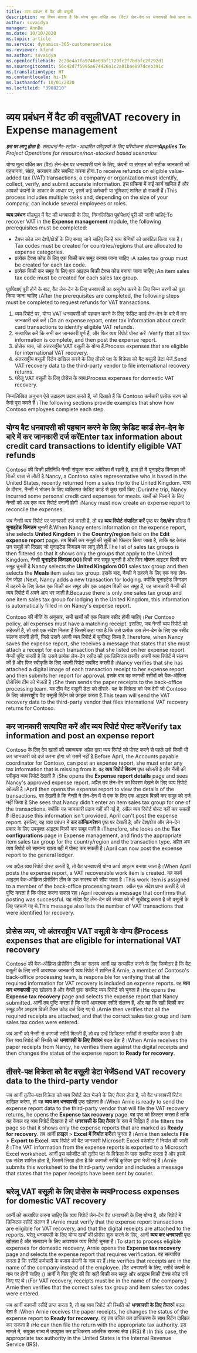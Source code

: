 ```yaml
---
title: व्यय प्रबंधन में वैट की वसूली
description: यह विषय बताता है कि योग्य मूल्य वर्धित कर (वैट) लेन-देन पर धनवापसी कैसे प्राप्त करें.
author: suvaidya
manager: AnnBe
ms.date: 10/10/2020
ms.topic: article
ms.service: dynamics-365-customerservice
ms.reviewer: kfend
ms.author: suvaidya
ms.openlocfilehash: 2c20e4a7fa9748e03bf1729fc2f7bdbfc2f292d1
ms.sourcegitcommit: 56c42d7f5995a674426a1c2a81bae897dceb391c
ms.translationtype: HT
ms.contentlocale: hi-IN
ms.lasthandoff: 10/01/2020
ms.locfileid: "3908210"
---
```

# <a name="vat-recovery-in-expense-management"></a><span data-ttu-id="59e8f-103">व्यय प्रबंधन में वैट की वसूली</span><span class="sxs-lookup"><span data-stu-id="59e8f-103">VAT recovery in Expense management</span></span>

<span data-ttu-id="59e8f-104">_**इस पर लागू होता है:** संसाधन/गैर-स्टॉक -आधारित परिदृश्यों के लिए परियोजना संचालन_</span><span class="sxs-lookup"><span data-stu-id="59e8f-104">_**Applies To:** Project Operations for resource/non-stocked based scenarios_</span></span>

<span data-ttu-id="59e8f-105">योग्य मूल्य वर्धित कर (वैट) लेन-देन पर धनवापसी पाने के लिए, कंपनी या संगठन को सटीक जानकारी को पहचानना, संग्रह, सत्यापन और सबमिट करना होगा.</span><span class="sxs-lookup"><span data-stu-id="59e8f-105">To receive refunds on eligible value-added tax (VAT) transactions, a company or organization must identify, collect, verify, and submit accurate information.</span></span> <span data-ttu-id="59e8f-106">इस प्रक्रिया में कई कार्य शामिल हैं और आपकी कंपनी के आकार के आधार पर, इसमें कई कर्मचारी या भूमिकाएं शामिल हो सकती हैं।</span><span class="sxs-lookup"><span data-stu-id="59e8f-106">This process includes multiple tasks and, depending on the size of your company, can include several employees or roles.</span></span>

<span data-ttu-id="59e8f-107">**व्यय प्रबंधन** मॉड्यूल में वैट की धनवापसी के लिए, निम्नलिखित पूर्वापेक्षाएं पूरी की जानी चाहिएं:</span><span class="sxs-lookup"><span data-stu-id="59e8f-107">To recover VAT in the **Expense management** module, the following prerequisites must be completed:</span></span>

- <span data-ttu-id="59e8f-108">टैक्स कोड उन देशों/क्षेत्रों के लिए बनाए जाने चाहिए जिन्हें व्यय श्रेणियों को आवंटित किया गया है।</span><span class="sxs-lookup"><span data-stu-id="59e8f-108">Tax codes must be created for countries/regions that are allocated to expense categories.</span></span>
- <span data-ttu-id="59e8f-109">प्रत्येक टैक्स कोड के लिए एक बिक्री कर समूह बनाया जाना चाहिए।</span><span class="sxs-lookup"><span data-stu-id="59e8f-109">A sales tax group must be created for each tax code.</span></span>
- <span data-ttu-id="59e8f-110">प्रत्येक बिक्री कर समूह के लिए एक आइटम बिक्री टैक्स कोड बनाया जाना चाहिए।</span><span class="sxs-lookup"><span data-stu-id="59e8f-110">An item sales tax code must be created for each sales tax group.</span></span>

<span data-ttu-id="59e8f-111">पूर्वापेक्षाएं पूरी होने के बाद, वैट लेन-देन के लिए धनवापसी का अनुरोध करने के लिए निम्न चरणों को पूरा किया जाना चाहिए।</span><span class="sxs-lookup"><span data-stu-id="59e8f-111">After the prerequisites are completed, the following steps must be completed to request refunds for VAT transactions.</span></span>

1. <span data-ttu-id="59e8f-112">व्यय रिपोर्ट पर, योग्य VAT धनवापसी की पहचान करने के लिए क्रेडिट कार्ड लेन-देन के बारे में कर जानकारी दर्ज करें।</span><span class="sxs-lookup"><span data-stu-id="59e8f-112">On an expense report, enter tax information about credit card transactions to identify eligible VAT refunds.</span></span>
2. <span data-ttu-id="59e8f-113">सत्यापित करें कि सभी कर जानकारी पूर्ण हैं, और फिर व्यय रिपोर्ट पोस्ट करें।</span><span class="sxs-lookup"><span data-stu-id="59e8f-113">Verify that all tax information is complete, and then post the expense report.</span></span>
3. <span data-ttu-id="59e8f-114">प्रोसेस व्यय, जो अंतरराष्ट्रीय VAT वसूली के योग्य हैं.</span><span class="sxs-lookup"><span data-stu-id="59e8f-114">Process expenses that are eligible for international VAT recovery.</span></span>
4. <span data-ttu-id="59e8f-115">अंतरराष्ट्रीय वसूली रिर्टन दाखिल करने के लिए तीसरे पक्ष के विक्रेता को वैट वसूली डेटा भेजें.</span><span class="sxs-lookup"><span data-stu-id="59e8f-115">Send VAT recovery data to the third-party vendor to file international recovery returns.</span></span>
5. <span data-ttu-id="59e8f-116">घरेलू VAT वसूली के लिए प्रोसेस के व्यय.</span><span class="sxs-lookup"><span data-stu-id="59e8f-116">Process expenses for domestic VAT recovery.</span></span>

<span data-ttu-id="59e8f-117">निम्नलिखित अनुभाग ऐसे उदाहरण प्रदान करते हैं, जो दिखाते हैं कि Contoso कर्मचारी प्रत्येक चरण को कैसे पूरा करते हैं।</span><span class="sxs-lookup"><span data-stu-id="59e8f-117">The following sections provide examples that show how Contoso employees complete each step.</span></span>

## <a name="enter-tax-information-about-credit-card-transactions-to-identify-eligible-vat-refunds"></a><span data-ttu-id="59e8f-118">योग्य वैट धनवापसी की पहचान करने के लिए क्रेडिट कार्ड लेन-देन के बारे में कर जानकारी दर्ज करें</span><span class="sxs-lookup"><span data-stu-id="59e8f-118">Enter tax information about credit card transactions to identify eligible VAT refunds</span></span>

<span data-ttu-id="59e8f-119">Contoso की बिक्री प्रतिनिधि नैन्सी संयुक्त राज्य अमेरिका में रहती है, हाल ही में यूनाइटेड किंगडम की बिक्री यात्रा से लौटी है.</span><span class="sxs-lookup"><span data-stu-id="59e8f-119">Nancy, a Contoso sales representative who is based in the United States, recently returned from a sales trip to the United Kingdom.</span></span> <span data-ttu-id="59e8f-120">यात्रा के दौरान, नैन्सी ने भोजन के लिए व्यक्तिगत क्रेडिट कार्ड से कुछ खर्चे किए।</span><span class="sxs-lookup"><span data-stu-id="59e8f-120">Durinthe trip, Nancy incurred some personal credit card expenses for meals.</span></span> <span data-ttu-id="59e8f-121">खर्चों को मिलाने के लिए नैन्सी को अब एक व्यय रिपोर्ट बनानी होगी।</span><span class="sxs-lookup"><span data-stu-id="59e8f-121">Nancy must now create an expense report to reconcile the expenses.</span></span>

<span data-ttu-id="59e8f-122">जब नैन्सी व्यय रिपोर्ट पर जानकारी दर्ज करती है, तो वह **व्यय रिपोर्ट संपादित करें** पृष्ठ पर **देश/क्षेत्र** फ़ील्ड में **यूनाइटेड किंगडम** चुनती है.</span><span class="sxs-lookup"><span data-stu-id="59e8f-122">When Nancy enters information on the expense report, she selects **United Kingdom** in the **Country/region** field on the **Edit expense report** page.</span></span> <span data-ttu-id="59e8f-123">तब बिक्री कर समूहों की सूची को फ़िल्टर किया जाता है, ताकि यह केवल उन समूहों को दिखाए जो यूनाइटेड किंगडम पर लागू होते हैं.</span><span class="sxs-lookup"><span data-stu-id="59e8f-123">The list of sales tax groups is then filtered so that it shows only the groups that apply to the United Kingdom.</span></span> <span data-ttu-id="59e8f-124">नैन्सी **यूनाइटेड किंगडम 001** बिक्री कर समूह चुनती है और फिर **भोजन** आइटम बिक्री कर समूह चुनती है.</span><span class="sxs-lookup"><span data-stu-id="59e8f-124">Nancy selects the **United Kingdom 001** sales tax group and then selects the **Meals** item sales tax group.</span></span> <span data-ttu-id="59e8f-125">इसके बाद, नैन्सी ने ठहरने के लिए एक नया लेन-देन जोड़ा।</span><span class="sxs-lookup"><span data-stu-id="59e8f-125">Next, Nancy adds a new transaction for lodging.</span></span> <span data-ttu-id="59e8f-126">क्योंकि यूनाइटेड किंगडम में ठहरने के लिए केवल एक बिक्री कर समूह और एक आइटम बिक्री कर समूह है, यह जानकारी नैन्सी की व्यय रिपोर्ट में अपने आप भर जाती है.</span><span class="sxs-lookup"><span data-stu-id="59e8f-126">Because there is only one sales tax group and one item sales tax group for lodging in the United Kingdom, this information is automatically filled in on Nancy's expense report.</span></span>

<span data-ttu-id="59e8f-127">Contoso की नीति के अनुसार, सभी खर्चों की एक मिलान रसीद होनी चाहिए।</span><span class="sxs-lookup"><span data-stu-id="59e8f-127">Per Contoso policy, all expenses must have a matching receipt.</span></span> <span data-ttu-id="59e8f-128">इसलिए, जब नैन्सी व्यय रिपोर्ट को सहेजती है, तो उसे एक संदेश मिलता है जिसमें कहा गया है कि उसे प्रत्येक उस लेन-देन के लिए एक रसीद संलग्न करनी होगी, जिसे उसने अपनी व्यय रिपोर्ट में सूचीबद्ध किया है.</span><span class="sxs-lookup"><span data-stu-id="59e8f-128">Therefore, when Nancy saves the expense report, she receives a message that states that she must attach a receipt for each transaction that she listed on her expense report.</span></span> <span data-ttu-id="59e8f-129">नैन्सी पुष्टि करती है कि उसने प्रत्येक लेन-देन रसीद की एक डिजिटल तस्वीर अपनी व्यय रिपोर्ट में संलग्न की है और फिर स्वीकृति के लिए अपनी रिपोर्ट सबमिट करती है।</span><span class="sxs-lookup"><span data-stu-id="59e8f-129">Nancy verifies that she has attached a digital image of each transaction receipt to her expense report and then submits her report for approval.</span></span> <span data-ttu-id="59e8f-130">इसके बाद वह कागजी रसीदों को बैक-ऑफिस प्रोसेसिंग टीम को भेजती है।</span><span class="sxs-lookup"><span data-stu-id="59e8f-130">She then sends the paper receipts to the back-office processing team.</span></span> <span data-ttu-id="59e8f-131">यह टीम वैट वसूली डेटा को तीसरे- पक्ष के विक्रेता को भेज देगी जो Contoso के लिए अंतरराष्ट्रीय वैट वसूली रिर्टन को फ़ाइल करता है.</span><span class="sxs-lookup"><span data-stu-id="59e8f-131">This team will send the VAT recovery data to the third-party vendor that files international VAT recovery returns for Contoso.</span></span>

## <a name="verify-tax-information-and-post-an-expense-report"></a><span data-ttu-id="59e8f-132">कर जानकारी सत्यापित करें और व्यय रिपोर्ट पोस्ट करें</span><span class="sxs-lookup"><span data-stu-id="59e8f-132">Verify tax information and post an expense report</span></span>

<span data-ttu-id="59e8f-133">Contoso के लिए देय खातों की समन्वयक अप्रैल द्वारा व्यय रिपोर्ट को पोस्ट करने से पहले उसे किसी भी कर जानकारी को दर्ज करना होगा जो उसमें नहीं है.</span><span class="sxs-lookup"><span data-stu-id="59e8f-133">Before April, the Accounts payable coordinator for Contoso, can post an expense report, she must enter any tax information that is missing from it.</span></span> <span data-ttu-id="59e8f-134">वह **व्यय रिपोर्ट विवरण** पृष्ठ खोलती है और नैंसी की स्वीकृत व्यय रिपोर्ट देखती है।</span><span class="sxs-lookup"><span data-stu-id="59e8f-134">She opens the **Expense report details** page and sees Nancy's approved expense report.</span></span> <span data-ttu-id="59e8f-135">अप्रैल तब लेन-देन का विवरण देखने के लिए व्यय रिपोर्ट खोलती है।</span><span class="sxs-lookup"><span data-stu-id="59e8f-135">April then opens the expense report to view the details of the transactions.</span></span> <span data-ttu-id="59e8f-136">वह देखती है कि नैन्सी ने लेन-देन में से एक के लिए एक आइटम बिक्री कर समूह को दर्ज नहीं किया है.</span><span class="sxs-lookup"><span data-stu-id="59e8f-136">She sees that Nancy didn't enter an item sales tax group for one of the transactions.</span></span> <span data-ttu-id="59e8f-137">क्योंकि यह जानकारी प्रदान नहीं की गई है, अप्रैल व्यय रिपोर्ट पोस्ट नहीं कर सकती है।</span><span class="sxs-lookup"><span data-stu-id="59e8f-137">Because this information isn't provided, April can't post the expense report.</span></span> <span data-ttu-id="59e8f-138">इसलिए, वह व्यय प्रबंधन में **कर कॉन्फ़िगरेशन** पृष्ठ पर देखती है, और देश/क्षेत्र और लेन-देन प्रकार के लिए उपयुक्त आइटम बिक्री कर समूह पाती है।</span><span class="sxs-lookup"><span data-stu-id="59e8f-138">Therefore, she looks on the **Tax configurations** page in Expense management, and finds the appropriate item sales tax group for the country/region and the transaction type.</span></span> <span data-ttu-id="59e8f-139">अप्रैल अब व्यय रिपोर्ट को सामान्य खाता बही में पोस्ट कर सकती है।</span><span class="sxs-lookup"><span data-stu-id="59e8f-139">April can now post the expense report to the general ledger.</span></span>

<span data-ttu-id="59e8f-140">जब अप्रैल व्यय रिपोर्ट पोस्ट करती है, तो वैट धनवापसी योग्य कार्य आइटम बनाया जाता है।</span><span class="sxs-lookup"><span data-stu-id="59e8f-140">When April posts the expense report, a VAT recoverable work item is created.</span></span> <span data-ttu-id="59e8f-141">यह कार्य आइटम बैक-ऑफ़िस प्रोसेसिंग टीम के एक सदस्य को सौंपा जाता है।</span><span class="sxs-lookup"><span data-stu-id="59e8f-141">This work item is assigned to a member of the back-office processing team.</span></span> <span data-ttu-id="59e8f-142">अप्रैल एक संदेश प्राप्त करती है जो पुष्टि करता है कि पोस्ट करना सफल रहा।</span><span class="sxs-lookup"><span data-stu-id="59e8f-142">April receives a message that confirms that posting was successful.</span></span> <span data-ttu-id="59e8f-143">यह संदेश वैट लेन-देन की संख्या को भी सूचीबद्ध करता है जो वसूली के लिए पहचाने गए थे.</span><span class="sxs-lookup"><span data-stu-id="59e8f-143">This message also lists the number of VAT transactions that were identified for recovery.</span></span>

## <a name="process-expenses-that-are-eligible-for-international-vat-recovery"></a><span data-ttu-id="59e8f-144">प्रोसेस व्यय, जो अंतरराष्ट्रीय VAT वसूली के योग्य हैं</span><span class="sxs-lookup"><span data-stu-id="59e8f-144">Process expenses that are eligible for international VAT recovery</span></span>

<span data-ttu-id="59e8f-145">Contoso की बैक-ऑफ़िस प्रोसेसिंग टीम का सदस्य आर्नी यह सत्यापित करने के लिए जिम्मेदार है कि वैट वसूली के लिए सभी आवश्यक जानकारी व्यय रिपोर्ट में शामिल हैं.</span><span class="sxs-lookup"><span data-stu-id="59e8f-145">Arnie, a member of Contoso's back-office processing team, is responsible for verifying that all the required information for VAT recovery is included on expense reports.</span></span> <span data-ttu-id="59e8f-146">वह **व्यय कर धनवापसी** पृष्ठ खोलता है और नैन्सी द्वारा सबमिट व्यय रिपोर्ट को चुनता है।</span><span class="sxs-lookup"><span data-stu-id="59e8f-146">He opens the **Expense tax recovery** page and selects the expense report that Nancy submitted.</span></span> <span data-ttu-id="59e8f-147">आर्नी तब पुष्टि करता है कि सभी आवश्यक रसीदें संलग्न हैं, और यह कि सही बिक्री कर समूह और आइटम बिक्री टैक्स कोड दर्ज किए गए थे।</span><span class="sxs-lookup"><span data-stu-id="59e8f-147">Arnie then verifies that all the required receipts are attached, and that the correct sales tax group and item sales tax codes were entered.</span></span>

<span data-ttu-id="59e8f-148">जब आर्नी को नैन्सी से कागजी रसीदें मिलती हैं, तो वह उन्हें डिजिटल रसीदों से सत्यापित करता है और फिर व्यय रिपोर्ट की स्थिति को **धनवापसी के लिए तैयार**में बदल देता है।</span><span class="sxs-lookup"><span data-stu-id="59e8f-148">When Arnie receives the paper receipts from Nancy, he verifies them against the digital receipts and then changes the status of the expense report to **Ready for recovery**.</span></span>

## <a name="send-vat-recovery-data-to-the-third-party-vendor"></a><span data-ttu-id="59e8f-149">तीसरे-पक्ष विक्रेता को वैट वसूली डेटा भेजें</span><span class="sxs-lookup"><span data-stu-id="59e8f-149">Send VAT recovery data to the third-party vendor</span></span>

<span data-ttu-id="59e8f-150">जब आर्नी तृतीय-पक्ष विक्रेता को व्यय रिपोर्ट डेटा भेजने के लिए तैयार होता है, जो वैट धनवापसी रिर्टन दाखिल करेगा, तो वह **व्यय कर धनवापसी** पृष्ठ खोलता है।</span><span class="sxs-lookup"><span data-stu-id="59e8f-150">When Arnie is ready to send the expense report data to the third-party vendor that will file the VAT recovery returns, he opens the **Expense tax recovery** page.</span></span> <span data-ttu-id="59e8f-151">वह पृष्ठ को फ़िल्टर करता है ताकि यह केवल वह व्यय रिपोर्ट दिखाता है जो **धनवापसी के लिए तैयार** के रूप में चिह्नित हैं।</span><span class="sxs-lookup"><span data-stu-id="59e8f-151">He filters the page so that it shows only the expense reports that are marked as **Ready for recovery**.</span></span> <span data-ttu-id="59e8f-152">तब आर्नी **फ़ाइल** &gt; **Excel में निर्यात करें**को चुनता है।</span><span class="sxs-lookup"><span data-stu-id="59e8f-152">Arnie then selects **File** &gt; **Export to Excel**.</span></span> <span data-ttu-id="59e8f-153">व्यय रिपोर्ट की वैट जानकारी Microsoft Excel वर्कशीट में निर्यात की जाती है।</span><span class="sxs-lookup"><span data-stu-id="59e8f-153">The VAT information from the expense reports is exported to a Microsoft Excel worksheet.</span></span> <span data-ttu-id="59e8f-154">आर्नी इस वर्कशीट को तृतीय पक्ष के विक्रेता के पास सबमिट करता है और इसमें एक संदेश शामिल होता है, जिसमें लिखा होता है कि कागजी रसीदें कूरियर द्वारा भेजी गई हैं।</span><span class="sxs-lookup"><span data-stu-id="59e8f-154">Arnie submits this worksheet to the third-party vendor and includes a message that states that the paper receipts have been sent by courier.</span></span>

## <a name="process-expenses-for-domestic-vat-recovery"></a><span data-ttu-id="59e8f-155">घरेलू VAT वसूली के लिए प्रोसेस के व्यय</span><span class="sxs-lookup"><span data-stu-id="59e8f-155">Process expenses for domestic VAT recovery</span></span>

<span data-ttu-id="59e8f-156">आर्नी को सत्यापित करना चाहिए कि व्यय रिपोर्ट लेन-देन वैट धनवापसी के लिए योग्य हैं, और रिपोर्ट में डिजिटल रसीदें संलग्न हैं।</span><span class="sxs-lookup"><span data-stu-id="59e8f-156">Arnie must verify that the expense report transactions are eligible for VAT recovery, and that the digital receipts are attached to the reports.</span></span> <span data-ttu-id="59e8f-157">घरेलू धनवापसी के लिए योग्य खर्चों की प्रोसेस शुरू करने के लिए, आर्नी **व्यय कर धनवापसी** पृष्ठ खोलता है और सत्यापन के लिए आवश्यक व्यय रिपोर्ट चुनता है।</span><span class="sxs-lookup"><span data-stu-id="59e8f-157">To start to process eligible expenses for domestic recovery, Arnie opens the **Expense tax recovery** page and selects the expense report that requires verification.</span></span> <span data-ttu-id="59e8f-158">वह सत्यापित करता है कि रसीदें कर्मचारी के बजाय कंपनी के नाम पर हैं।</span><span class="sxs-lookup"><span data-stu-id="59e8f-158">He verifies that receipts are in the name of the company instead of the employee.</span></span> <span data-ttu-id="59e8f-159">(वैट धनवापसी के लिए, रसीदें कंपनी के नाम पर होनी चाहिए।) आर्नी ने फिर पुष्टि की कि सही बिक्री कर समूह और आइटम बिक्री टैक्स कोड दर्ज किए गए थे।</span><span class="sxs-lookup"><span data-stu-id="59e8f-159">(For VAT recovery, receipts must be in the name of the company.) Arnie then verifies that the correct sales tax group and item sales tax codes were entered.</span></span>

<span data-ttu-id="59e8f-160">जब आर्नी कागजी र‍सीदें प्राप्त करता है, तो वह व्यय रिपोर्ट की स्थिति को **धनवापसी के लिए तैयार**में बदल देता है।</span><span class="sxs-lookup"><span data-stu-id="59e8f-160">When Arnie receives the paper receipts, he changes the status of the expense report to **Ready for recovery**.</span></span> <span data-ttu-id="59e8f-161">वह तब उचित कर प्राधिकरण के साथ रिर्टन दाखिल कर सकता है।</span><span class="sxs-lookup"><span data-stu-id="59e8f-161">He can then file the return with the appropriate tax authority.</span></span> <span data-ttu-id="59e8f-162">इस मामले में, संयुक्त राज्य में उपयुक्त कर प्राधिकरण आंतरिक राजस्व सेवा (IRS) है।</span><span class="sxs-lookup"><span data-stu-id="59e8f-162">In this case, the appropriate tax authority in the United States is the Internal Revenue Service (IRS).</span></span>
